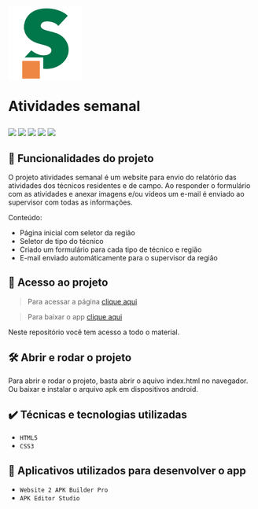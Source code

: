 <h1>
  <a href="https://wendell95araujo.github.io/atividadestecnicos.io/"><img src="logo-s.png" alt="Logo Selbetti" width="150px"/></a>
  <p>Atividades semanal</p>
</h1>

<img src="http://img.shields.io/static/v1?label=status&message=completed&color=GREEN&style=plastic"/> <img src="http://img.shields.io/static/v1?label=microsoft&message=forms&color=blue&style=plastic&logo=microsoft"/> <img src="http://img.shields.io/static/v1?label=microsoft&message=automate&color=blue&style=plastic&logo=microsoft"/> <img src="http://img.shields.io/static/v1?label=android&message=^v4.2&color=lightgrey&style=plastic&logo=android"/> <img src="http://img.shields.io/static/v1?label=apk-version&message=v1.0&color=lightgrey&style=plastic"/>


<h2>🔨 Funcionalidades do projeto</h2>

O projeto atividades semanal é um website para envio do relatório das atividades dos técnicos residentes e de campo. Ao responder o formulário com as atividades e anexar imagens e/ou vídeos um e-mail é enviado ao supervisor com todas as informações.

Conteúdo:

- Página inicial com seletor da região
- Seletor de tipo do técnico
- Criado um formulário para cada tipo de técnico e região
- E-mail enviado automáticamente para o supervisor da região


<h2>📁 Acesso ao projeto</h2>

>Para acessar a página [clique aqui](https://wendell95araujo.github.io/atividadestecnicos.io/)

>Para baixar o app [clique aqui](https://is.gd/AppAtividadesTecnico)


Neste repositório você tem acesso a todo o material.

<h2>🛠️ Abrir e rodar o projeto</h2>

Para abrir e rodar o projeto, basta abrir o aquivo index.html no navegador. Ou baixar e instalar o arquivo apk em dispositivos android.

<h2>✔️ Técnicas e tecnologias utilizadas</h2>

- ``HTML5``
- ``CSS3``

<h2>🔧 Aplicativos utilizados para desenvolver o app</h2>

- ``Website 2 APK Builder Pro``
- ``APK Editor Studio``
